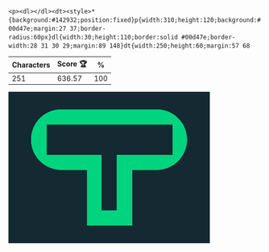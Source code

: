 `<p><dl></dl><dt><style>*{background:#142932;position:fixed}p{width:310;height:120;background:#00d47e;margin:27 37;border-radius:60px}dl{width:30;height:110;border:solid #00d47e;border-width:28 31 30 29;margin:89 148}dt{width:250;height:60;margin:57 68`

| Characters | Score 🏆 | %   |
| ---------- | -------- | --- |
| 251        | 636.57   | 100 |

![](/2025/Sep2025/06/20250906.png)
